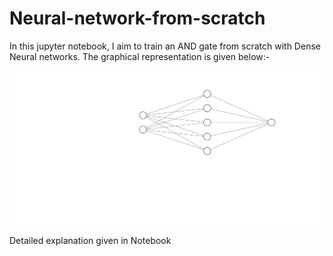 # Neural-network-from-scratch
In this jupyter notebook, I aim to train an AND gate from scratch with Dense Neural networks. The graphical representation is given below:-

![Neural network image](https://github.com/lightknight64bit/Neural-network-from-scratch/blob/master/pic.svg)

Detailed explanation given in Notebook
